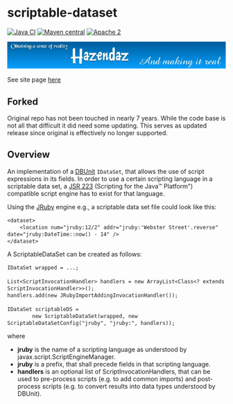 # scriptable-dataset #

[![Java CI](https://github.com/hazendaz/scriptable-dataset/workflows/Java%20CI/badge.svg)](https://github.com/hazendaz/scriptable-dataset/actions?query=workflow%3A%22Java+CI%22)
[![Maven central](https://maven-badges.herokuapp.com/maven-central/com.github.hazendaz/scriptable-dataset/badge.svg)](https://maven-badges.herokuapp.com/maven-central/com.github.hazendaz/scriptable-dataset)
[![Apache 2](http://img.shields.io/badge/license-Apache%202-blue.svg)](http://www.apache.org/licenses/LICENSE-2.0)

![hazendaz](src/site/resources/images/hazendaz-banner.jpg)

See site page [here](http://hazendaz.github.io/scriptable-dataset/)

## Forked ##

Original repo has not been touched in nearly 7 years.  While the code base is not all that difficult it did need some updating.  This serves as updated release since original is effectively no longer supported.

## Overview ##

An implementation of a [DBUnit](http://dbunit.sourceforge.net/) ```IDataSet```, that allows the use of script expressions in its fields. In order to use a certain scripting language in a scriptable data set, a [JSR 223](http://jcp.org/en/jsr/detail?id=223) (Scripting for the Java&trade; Platform") compatible script engine has to exist for that language.

Using the [JRuby](http://jruby.org/) engine e.g., a scriptable data set file could look like this:

```
<dataset>
    <location num="jruby:12/2" addr="jruby:'Webster Street'.reverse" date="jruby:DateTime::now() - 14" />
</dataset>
```

A ScriptableDataSet can be created as follows:

```
IDataSet wrapped = ...;

List<ScriptInvocationHandler> handlers = new ArrayList<Class<? extends ScriptInvocationHandler>>();
handlers.add(new JRubyImportAddingInvocationHandler());

IDataSet scriptableDS = 
        new ScriptableDataSet(wrapped, new ScriptableDataSetConfig("jruby", "jruby:", handlers));
```

where

- **jruby** is the name of a scripting language as understood by javax.script.ScriptEngineManager.
- **jruby** is a prefix, that shall precede fields in that scripting language.
- **handlers** is an optional list of ScriptInvocationHandlers, that can be used to pre-process scripts (e.g. to add common imports) and post-process scripts (e.g. to convert results into data types understood by DBUnit).
